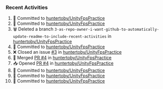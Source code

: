 
### Recent Activities
<!--START_SECTION:activity-->
1. 📝 Committed to [huntertoby/UnityFpsPractice](https://github.com/huntertoby/UnityFpsPractice/commit/80b1f5a07c32d19989a78e1afb7e5e3d8007523b)
2. 📝 Committed to [huntertoby/UnityFpsPractice](https://github.com/huntertoby/UnityFpsPractice/commit/6ef27681a7b930f423c9a6e125e7ccdd17bf7879)
3. 🗑️ Deleted a branch `3-as-repo-owner-i-want-github-to-automatically-update-readme-to-include-recent-activities` in [huntertoby/UnityFpsPractice](https://github.com/huntertoby/UnityFpsPractice)
4. 📝 Committed to [huntertoby/UnityFpsPractice](https://github.com/huntertoby/UnityFpsPractice/commit/3f7c418b5288c69904805aca8693e8524486f7ff)
5. ❌ Closed an issue [#3](https://github.com/huntertoby/UnityFpsPractice/issues/3) in [huntertoby/UnityFpsPractice](https://github.com/huntertoby/UnityFpsPractice)
6. 🔀 Merged [PR #4](https://github.com/huntertoby/UnityFpsPractice/pull/4) in [huntertoby/UnityFpsPractice](https://github.com/huntertoby/UnityFpsPractice)
7. 📥 Opened [PR #4](https://github.com/huntertoby/UnityFpsPractice/pull/4) in [huntertoby/UnityFpsPractice](https://github.com/huntertoby/UnityFpsPractice)
8. 📝 Committed to [huntertoby/UnityFpsPractice](https://github.com/huntertoby/UnityFpsPractice/commit/7087b70b73e73fed846a9ee1cabeda1266ad595f)
9. 📝 Committed to [huntertoby/UnityFpsPractice](https://github.com/huntertoby/UnityFpsPractice/commit/1b8114069af9070479b04b4d2df91f4fd3645bc1)
10. 📝 Committed to [huntertoby/UnityFpsPractice](https://github.com/huntertoby/UnityFpsPractice/commit/3cf74b27f243f0c8ee0fa9c1f6f0399802f6b599)
<!--END_SECTION:activity-->

